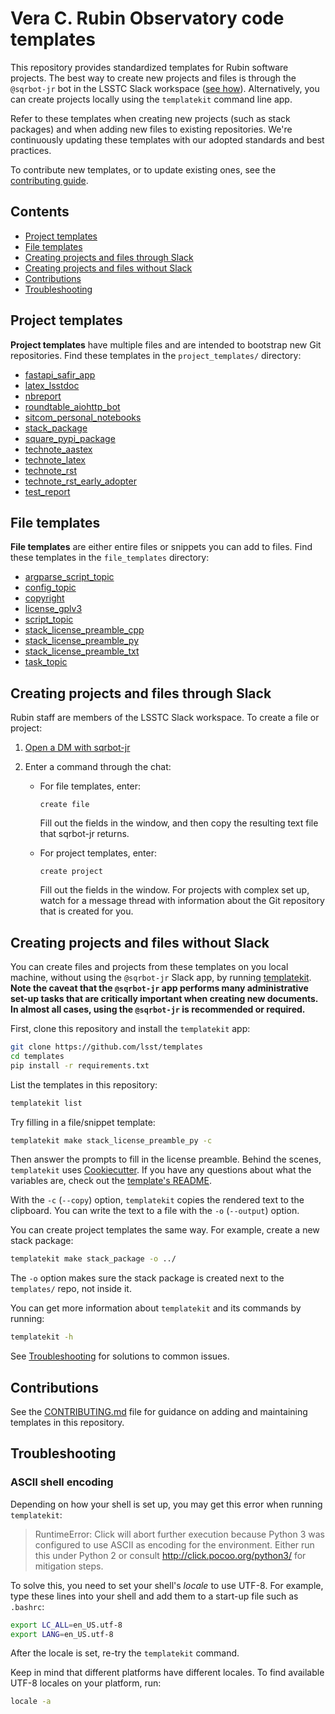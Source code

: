 # Vera C. Rubin Observatory code templates

This repository provides standardized templates for Rubin software projects.
The best way to create new projects and files is through the `@sqrbot-jr` bot in the LSSTC Slack workspace ([see how](#creating-projects-and-files-through-slack)).
Alternatively, you can create projects locally using the `templatekit` command line app.

Refer to these templates when creating new projects (such as stack packages) and when adding new files to existing repositories.
We're continuously updating these templates with our adopted standards and best practices.

To contribute new templates, or to update existing ones, see the [contributing guide](CONTRIBUTING.md).

## Contents

- [Project templates](#project-templates)
- [File templates](#file-templates)
- [Creating projects and files through Slack](#creating-projects-and-files-through-slack)
- [Creating projects and files without Slack](#creating-projects-and-files-without-slack)
- [Contributions](#contributions)
- [Troubleshooting](#troubleshooting)

## Project templates

**Project templates** have multiple files and are intended to bootstrap new Git repositories.
Find these templates in the `project_templates/` directory:

- [fastapi_safir_app](project_templates/fastapi_safir_app/)
- [latex_lsstdoc](project_templates/latex_lsstdoc/)
- [nbreport](project_templates/nbreport/)
- [roundtable_aiohttp_bot](project_templates/roundtable_aiohttp_bot/)
- [sitcom_personal_notebooks](project_templates/sitcom_personal_notebooks/)
- [stack_package](project_templates/stack_package/)
- [square_pypi_package](project_templates/square_pypi_package/)
- [technote_aastex](project_templates/technote_aastex/)
- [technote_latex](project_templates/technote_latex/)
- [technote_rst](project_templates/technote_rst/)
- [technote_rst_early_adopter](project_templates/technote_rst_early_adopter/)
- [test_report](project_templates/test_report/)

## File templates

**File templates** are either entire files or snippets you can add to files.
Find these templates in the `file_templates` directory:

- [argparse_script_topic](file_templates/argparse_script_topic)
- [config_topic](file_templates/config_topic)
- [copyright](file_templates/copyright)
- [license_gplv3](file_templates/license_gplv3)
- [script_topic](file_templates/script_topic)
- [stack_license_preamble_cpp](file_templates/stack_license_preamble_cpp)
- [stack_license_preamble_py](file_templates/stack_license_preamble_py)
- [stack_license_preamble_txt](file_templates/stack_license_preamble_txt)
- [task_topic](file_templates/task_topic)

## Creating projects and files through Slack

Rubin staff are members of the LSSTC Slack workspace.
To create a file or project:

1. [Open a DM with sqrbot-jr](https://slack.com/app_redirect?app=AF2U6ADV3&team=T06D204F2)
2. Enter a command through the chat:

   - For file templates, enter:

     ```
     create file
     ```

     Fill out the fields in the window, and then copy the resulting text file that sqrbot-jr returns.

   - For project templates, enter:

     ```
     create project
     ```

     Fill out the fields in the window.
     For projects with complex set up, watch for a message thread with information about the Git repository that is created for you.

## Creating projects and files without Slack

You can create files and projects from these templates on you local machine, without using the `@sqrbot-jr` Slack app, by running [templatekit](https://templatekit.lsst.io).
**Note the caveat that the `@sqrbot-jr` app performs many administrative set-up tasks that are critically important when creating new documents. In almost all cases, using the `@sqrbot-jr` is recommended or required.**

First, clone this repository and install the `templatekit` app:

```bash
git clone https://github.com/lsst/templates
cd templates
pip install -r requirements.txt
```

List the templates in this repository:

```bash
templatekit list
```

Try filling in a file/snippet template:

```bash
templatekit make stack_license_preamble_py -c
```

Then answer the prompts to fill in the license preamble.
Behind the scenes, `templatekit` uses [Cookiecutter](https://cookiecutter.readthedocs.io).
If you have any questions about what the variables are, check out the [template's README](file_templates/stack_license_preamble_py).

With the `-c` (`--copy`) option, `templatekit` copies the rendered text to the clipboard.
You can write the text to a file with the `-o` (`--output`) option.

You can create project templates the same way.
For example, create a new stack package:

```bash
templatekit make stack_package -o ../
```

The `-o` option makes sure the stack package is created next to the `templates/` repo, not inside it.

You can get more information about `templatekit` and its commands by running:

```bash
templatekit -h
```

See [Troubleshooting](#troubleshooting) for solutions to common issues.

## Contributions

See the [CONTRIBUTING.md](CONTRIBUTING.md) file for guidance on adding and maintaining templates in this repository.

## Troubleshooting

### ASCII shell encoding

Depending on how your shell is set up, you may get this error when running `templatekit`:

> RuntimeError: Click will abort further execution because Python 3 was configured to use ASCII as encoding for the environment.  Either run this under Python 2 or consult http://click.pocoo.org/python3/ for mitigation steps.

To solve this, you need to set your shell's *locale* to use UTF-8.
For example, type these lines into your shell and add them to a start-up file such as ``.bashrc``:

```bash
export LC_ALL=en_US.utf-8
export LANG=en_US.utf-8
```

After the locale is set, re-try the `templatekit` command.

Keep in mind that different platforms have different locales.
To find available UTF-8 locales on your platform, run:

```bash
locale -a
```
